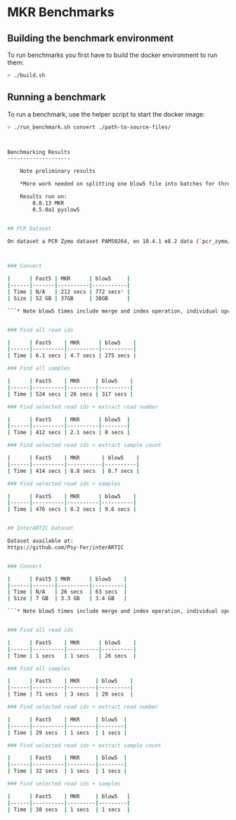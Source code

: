 MKR Benchmarks
==============

Building the benchmark environment
----------------------------------

To run benchmarks you first have to build the docker environment to run them:

```bash
> ./build.sh
```


Running a benchmark
-------------------

To run a benchmark, use the helper script to start the docker image:

```bash
> ./run_benchmark.sh convert ./path-to-source-files/



Benchmarking Results
--------------------

    Note preliminary results

    *More work needed on splitting one blow5 file into batches for threading*

    Results run on:
        0.0.13 MKR
        0.5.0a1 pyslow5


## PCR Dataset

On dataset a PCR Zymo dataset PAM50264, on 10.4.1 e8.2 data (`pcr_zymo/20220419_1706_2E_PAM50264_3c6f33f1`):



### Convert

|      | Fast5 | MKR      | blow5     |
|------|-------|----------|-----------|
| Time | N/A   | 212 secs | 772 secs* |
| Size | 52 GB | 37GB     | 38GB      |

```* Note blow5 times include merge and index operation, individual operation times: Convert 280s, Merge 275s, Index 217s```


### Find all read ids

|      | Fast5    | MKR      | blow5    |
|------|----------|----------|----------|
| Time | 6.1 secs | 4.7 secs | 275 secs |

### Find all samples

|      | Fast5    | MKR     | blow5    |
|------|----------|---------|----------|
| Time | 524 secs | 26 secs | 317 secs |

### Find selected read ids + extract read number

|      | Fast5    | MKR      | blow5  |
|------|----------|----------|--------|
| Time | 412 secs | 2.1 secs | 8 secs |

### Find selected read ids + extract sample count

|      | Fast5    | MKR       | blow5    |
|------|----------|-----------|----------|
| Time | 414 secs | 8.8 secs  | 8.7 secs |

### Find selected read ids + samples

|      | Fast5    | MKR      | blow5    |
|------|----------|----------|----------|
| Time | 476 secs | 8.2 secs | 9.6 secs |


## InterARTIC Dataset

Dataset available at:
https://github.com/Psy-Fer/interARTIC


### Convert

|      | Fast5 | MKR      | blow5    |
|------|-------|----------|----------|
| Time | N/A   | 26 secs  | 63 secs  |
| Size | 7 GB  | 3.3 GB   | 3.4 GB   |

```* Note blow5 times include merge and index operation, individual operation times: Convert 24s, Merge 20s, Index 18s```


### Find all read ids

|      | Fast5    | MKR      | blow5    |
|------|----------|----------|----------|
| Time | 1 secs   | 1 secs   | 26 secs  |

### Find all samples

|      | Fast5    | MKR     | blow5    |
|------|----------|---------|----------|
| Time | 71 secs  | 3 secs  | 29 secs  |

### Find selected read ids + extract read number

|      | Fast5    | MKR     | blow5  |
|------|----------|---------|--------|
| Time | 29 secs  | 1 secs  | 1 secs |

### Find selected read ids + extract sample count

|      | Fast5    | MKR     | blow5  |
|------|----------|---------|--------|
| Time | 32 secs  | 1 secs  | 1 secs |

### Find selected read ids + samples

|      | Fast5    | MKR     | blow5   |
|------|----------|---------|---------|
| Time | 38 secs  | 1 secs  | 1 secs  |
